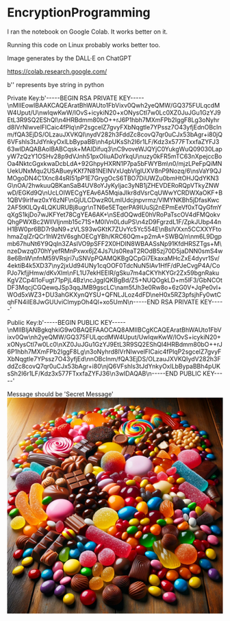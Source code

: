# EncryptionProgramming

I ran the notebook on Google Colab. It works better on it.

Running this code on Linux probably works better too.

Image generates by the DALL·E on ChatGPT

https://colab.research.google.com/

b'' represents bye string in python

Private Key:b'-----BEGIN RSA PRIVATE KEY-----\nMIIEowIBAAKCAQEAratBhWAUto1FbVixv0Qwh2yeQMW/GQ375FULqcdMW4Uput/U\nwIqwKwW/lOvS+icykiN20+xONysCtI7w0Lc0XZ0JuJGu1GzYJ9EtL3R9SQ2EShQI\n4HRBdmm80bO++rJ6P1hbh7MXmFPb2IggF8Lg3oNyhrd8lVrNlwvelFICaic4fPlq\nP2sgcelZ7gvyFXbNqgtle7YPssz7O43yfjEdnOBcInm/fQA3EjDS/OLzauJXVKQI\nydV282h3FddZc8covQ7qr0uCJx53bAgr+i80jQ6VFshls3tJdYnkyOxlLbBypaBB\nh4pUKsSh2I6r1LF/Kdz3x577FTxxfaZYFJ363wIDAQABAoIBABCqsk+MAIDifuq3\nC9voveWJQYjC0YukgWuQ09030LapyW7zQzY1OSHv28p9dVJnh51pxOIiuADoYkqU\nuzy0kFR5mTC63nXpejccBoOa4NktcGgxkwaDcbLdA+92GhpyHXRN1P7pa5bFWYBm\n0/mjzLPeFpQiMNUekUNxMqu2USABueyKKf7N81NEINVxUqbVlgIUXV8nP9Nozq/6\nsVaY9QJMOgoDN4C1Xnc84sRI51pP1E7GrygOcS6TBO7DiUWZu0bmHtOHJQdYKN3G\nOA/2hwkuuQBKanSaB4UV8oYJyKyljac3yNB1jZHEVDERoRQpVTkyZNWwD/EGKd9Q\nUcLOIWECgYEAv6A5MqiaJIkr8dVsrCqUWwYCRDWXaOKF+B1QBV9irlfwz0xY6zNF\nGjULCDwzR0LmlUdcjnpvrmz/VlMYNKBh5jDfasKwc2AF5tKlLQy4LQKURUBj8ugr\nTN6e5ETqerPA9IUuSj2nEPmEeVf0xTQyGfmYqXgS1kjDo7wJKFYet78CgYEA6AK+\nSEdOQwdE0hVRoPaTscOV4dFMQokvQhgPWXBc2WllVIjnmb15c71S+M0IVn0LduPS\n4zD9FgrzdL1F/ZpkJUbp44nH1BW0pr6BD7r9aN9+zVLS93wGKtK7ZUvYc5Yc554E\nBslVXxn5CCXXYFtohmaZqIZrQCr1hW2tV6sghOECgYBh/KRC60Qm+p2mA+SWBQ/n\nm6L9Dgpmb67huNt6Y9QqIn3ZAslVO9pSFF2X0HDIN8WBAASsNp91KfdHRSZTgs+M\nzeDwzq070hYyefRMnPxwx6jZ4Js7Us0ReaT2ROdB5zj70D5jaDNN0smS4w8e6BnW\nfnM59VRsjri7uSNVpPQAMQKBgQCpGi7EkaxaMHcZxE4dyvr1Sv/4ektiB4k5XD37\ny2jxUd94UNy1cqOOF0TdcNuN5lAv1HfF/dPJeCvgP4A/CoPJo7kfjjHmw/dKvXlm\nFL1U7ekHEEIR/gSku7m4aCKYhKYGr2Zx59bgnRakuKgVZCp4I1oFugt71pPjL4Bz\ncJggIQKBgBd/Z5+NUQOgkLD+m5lF3/GbNCOtDF3MqcjCGQewqJSp3qqJMB9gscLC\nam5fJh3e0Rw8o+6zG0V+JqPe0vl+WOd5xWZ3+DU3ahGKXynQYSU+QFNLJLoz4dFD\neH0x5RZ3pfsjhFy0wtCqhFN4ilE8JwGUUviClmypOh4Ql+xo5UmN\n-----END RSA PRIVATE KEY-----'

Public Key:b'-----BEGIN PUBLIC KEY-----\nMIIBIjANBgkqhkiG9w0BAQEFAAOCAQ8AMIIBCgKCAQEAratBhWAUto1FbVixv0Qw\nh2yeQMW/GQ375FULqcdMW4Uput/UwIqwKwW/lOvS+icykiN20+xONysCtI7w0Lc0\nXZ0JuJGu1GzYJ9EtL3R9SQ2EShQI4HRBdmm80bO++rJ6P1hbh7MXmFPb2IggF8Lg\n3oNyhrd8lVrNlwvelFICaic4fPlqP2sgcelZ7gvyFXbNqgtle7YPssz7O43yfjEd\nnOBcInm/fQA3EjDS/OLzauJXVKQIydV282h3FddZc8covQ7qr0uCJx53bAgr+i80\njQ6VFshls3tJdYnkyOxlLbBypaBBh4pUKsSh2I6r1LF/Kdz3x577FTxxfaZYFJ36\n3wIDAQAB\n-----END PUBLIC KEY-----'

Message should be 'Secret Message'
![Candy](candy.png)
